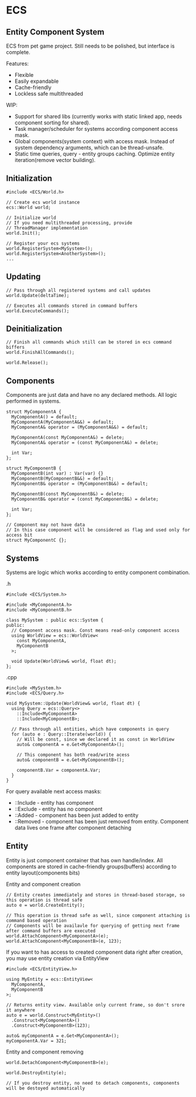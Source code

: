 # ECS
Entity Component System
-----------------------

ECS from pet game project. Still needs to be polished, but interface is complete.

Features:
- Flexible
- Easily expandable
- Cache-friendly
- Lockless safe multithreaded

WIP:
- Support for shared libs (currently works with static linked app, needs component sorting for shared).
- Task manager/scheduler for systems according component access mask.
- Global components(system context) with access mask. Instead of system dependency arguments, which can be thread-unsafe.
- Static time queries, query - entity groups caching. Optimize entity iteration(remove vector building).

Initialization
--------------
```
#include <ECS/World.h>

// Create ecs world instance
ecs::World world;

// Initialize world
// If you need multithreaded processing, provide
// ThreadManager implementation
world.Init();

// Register your ecs systems
world.RegisterSystem<MySystem>();
world.RegisterSystem<AnotherSystem>();
...
```

Updating
--------
```
// Pass through all registered systems and call updates
world.Update(deltaTime);

// Executes all commands stored in command buffers
world.ExecuteCommands();
```

Deinitialization
----------------
```
// Finish all commands which still can be stored in ecs command biffers
world.FinishAllCommands();

world.Release();
```




Components
----------

Components are just data and have no any declared methods. All logic performed in systems.

```
struct MyComponentA {
  MyComponentA() = default;
  MyComponentA(MyComponentA&&) = default;
  MyComponentA& operator = (MyComponentA&&) = default;

  MyComponentA(const MyComponentA&) = delete;
  MyComponentA& operator = (const MyComponentA&) = delete;

  int Var;
};

struct MyComponentB {
  MyComponentB(int var) : Var(var) {}
  MyComponentB(MyComponentB&&) = default;
  MyComponentB& operator = (MyComponentB&&) = default;

  MyComponentB(const MyComponentB&) = delete;
  MyComponentB& operator = (const MyComponentB&) = delete;

  int Var;
};

// Component may not have data
// In this case component will be considered as flag and used only for access bit
struct MyComponentC {};
```

Systems
--------------

Systems are logic which works according to entity component combination.

.h
```
#include <ECS/System.h>

#include <MyComponentA.h>
#include <MyComponentB.h>

class MySystem : public ecs::System {
public:
  // Component access mask. Const means read-only component access
  using WorldView = ecs::WorldView<
    const MyComponentA,
    MyComponentB
  >;

  void Update(WorldView& world, float dt);
};
```

.cpp
```
#include <MySystem.h>
#include <ECS/Query.h>

void MySystem::Update(WorldView& world, float dt) {
  using Query = ecs::Query<>
    ::Include<MyComponentA>
    ::Include<MyComponentB>;

  // Pass through all entities, which have components in query
  for (auto e : Query::Iterate(world)) {
    // Will be const, since we declared it as const in WorldView
    auto& componentA = e.Get<MyComponentA>();
    
    // This component has both read/write acess
    auto& componentB = e.Get<MyComponentB>();
    
    componentB.Var = componentA.Var;
  }
}
```

For query available next access masks:
- ::Include - entity has component
- ::Exclude - entity has no component
- ::Added - component has been just added to entity
- ::Removed - component has been just removed from entity. Component data lives one frame after component detaching

Entity
---------------

Entity is just component container that has own handle/index. All components are stored in cache-friendly groups(buffers) according to entity layout(components bits)

Entity and component creation
```
// Entity creates immediately and stores in thread-based storage, so this operation is thread safe
auto e = world.CreateEntity();

// This operation is thread safe as well, since component attaching is command based operation
// Components will be availavle for querying of getting next frame after command buffers are executed
world.AttachComponent<MyComponentA>(e);
world.AttachComponent<MyComponentB>(e, 123);
```

If you want to has access to created component data right after creation, you may use entity creation via EntityView
```
#include <ECS/EntityView.h>

using MyEntity = ecs::EntityView<
  MyComponentA,
  MyComponentB
>;

// Returns entity view. Available only current frame, so don't srore it anywhere
auto e = world.Construct<MyEntity>()
  .Construct<MyComponentA>()
  .Construct<MyComponentB>(123);
  
auto& myComponentA = e.Get<MyComponentA>();
myComponentA.Var = 321;
```

Entity and component removing
```
world.DetachComponent<MyComponentB>(e);

world.DestroyEntity(e);

// If you destroy entity, no need to detach components, components will be destoyed automatically
```
